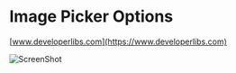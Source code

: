 # Image Picker Options

[www.developerlibs.com](https://www.developerlibs.com)

![ScreenShot](https://github.com/DeveloperLibs/flutter_image_ppicker/blob/master/screen/demo.gif)
